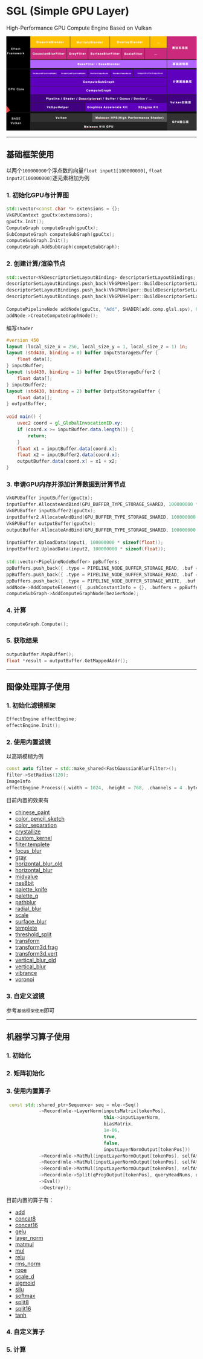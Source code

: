 # SGL (Simple GPU Layer)

High-Performance GPU Compute Engine Based on Vulkan

![架构图](doc/img.png)

---

## 基础框架使用

以两个`100000000`个浮点数的向量`float input1[100000000]`, `float input2[100000000]`逐元素相加为例

### 1. 初始化GPU与计算图

```c++
std::vector<const char *> extensions = {};
VkGPUContext gpuCtx(extensions);
gpuCtx.Init();
ComputeGraph computeGraph(gpuCtx);
SubComputeGraph computeSubGraph(gpuCtx);
computeSubGraph.Init();
computeGraph.AddSubGraph(computeSubGraph);
```

### 2. 创建计算/渲染节点

```c++
std::vector<VkDescriptorSetLayoutBinding> descriptorSetLayoutBindings;
descriptorSetLayoutBindings.push_back(VkGPUHelper::BuildDescriptorSetLayoutBinding(0, VK_DESCRIPTOR_TYPE_STORAGE_BUFFER, 1, VK_SHADER_STAGE_COMPUTE_BIT));
descriptorSetLayoutBindings.push_back(VkGPUHelper::BuildDescriptorSetLayoutBinding(1, VK_DESCRIPTOR_TYPE_STORAGE_BUFFER, 1, VK_SHADER_STAGE_COMPUTE_BIT));
descriptorSetLayoutBindings.push_back(VkGPUHelper::BuildDescriptorSetLayoutBinding(2, VK_DESCRIPTOR_TYPE_STORAGE_BUFFER, 1, VK_SHADER_STAGE_COMPUTE_BIT));
                                                     
ComputePipelineNode addNode(gpuCtx, "Add", SHADER(add.comp.glsl.spv), 0, descriptorSetLayoutBindings, (100000000 + 255) / 256, 1, 1);
addNode->CreateComputeGraphNode();
```

编写`shader`

```glsl
#version 450
layout (local_size_x = 256, local_size_y = 1, local_size_z = 1) in;
layout (std430, binding = 0) buffer InputStorageBuffer {
    float data[];
} inputBuffer;
layout (std430, binding = 1) buffer InputStorageBuffer2 {
    float data[];
} inputBuffer2;
layout (std430, binding = 2) buffer OutputStorageBuffer {
    float data[];
} outputBuffer;

void main() {
    uvec2 coord = gl_GlobalInvocationID.xy;
    if (coord.x >= inputBuffer.data.length()) {
        return;
    }
    float x1 = inputBuffer.data[coord.x];
    float x2 = inputBuffer2.data[coord.x];
    outputBuffer.data[coord.x] = x1 + x2;
}
```

### 3. 申请GPU内存并添加计算数据到计算节点

```c++
VkGPUBuffer inputBuffer(gpuCtx);
inputBuffer.AllocateAndBind(GPU_BUFFER_TYPE_STORAGE_SHARED, 100000000 * sizeof(float));
VkGPUBuffer inputBuffer2(gpuCtx);
inputBuffer2.AllocateAndBind(GPU_BUFFER_TYPE_STORAGE_SHARED, 100000000 * sizeof(float));
VkGPUBuffer outputBuffer(gpuCtx);
outputBuffer.AllocateAndBind(GPU_BUFFER_TYPE_STORAGE_SHARED, 100000000 * sizeof(float));
 
inputBuffer.UploadData(input1, 100000000 * sizeof(float));
inputBuffer2.UploadData(input2, 100000000 * sizeof(float));
 
std::vector<PipelineNodeBuffer> ppBuffers;
ppBuffers.push_back({ .type = PIPELINE_NODE_BUFFER_STORAGE_READ, .buf = { .bufferSize = inputBuffer->GetBufferSize(), .buffer = inputBuffer->GetBuffer()}});
ppBuffers.push_back({ .type = PIPELINE_NODE_BUFFER_STORAGE_READ, .buf = { .bufferSize = inputBuffer2->GetBufferSize(), .buffer = inputBuffer2->GetBuffer()}});
ppBuffers.push_back({ .type = PIPELINE_NODE_BUFFER_STORAGE_WRITE, .buf = { .bufferSize = outputBuffer->GetBufferSize(), .buffer = outputBuffer->GetBuffer()}});
addNode->AddComputeElement({ .pushConstantInfo = {}, .buffers = ppBuffers, .customDrawFunc = nullptr);
computeSubGraph->AddComputeGraphNode(bezierNode);
```

### 4. 计算

```c++
computeGraph.Compute();
```

### 5. 获取结果

```c++
outputBuffer.MapBuffer();
float *result = outputBuffer.GetMappedAddr();
```

---

## 图像处理算子使用

### 1. 初始化滤镜框架

```c++
EffectEngine effectEngine;
effectEngine.Init();
```

### 2. 使用内置滤镜

以高斯模糊为例

```c++
const auto filter = std::make_shared<FastGaussianBlurFilter>();
filter->SetRadius(120);
ImageInfo 
effectEngine.Process({.width = 1024, .height = 768, .channels = 4 .bytesPerLine = 4 * 1024, .data = inputPixelData}, {.width = 1024, .height = 768, .channels = 4 .bytesPerLine = 4 * 1024, .data = outputPixelData}, filter);
```

目前内置的效果有

- [chinese_paint](https://gitcode.com/OpenHarmonyPerfSquad/SGL/blob/main/engine/effect/assets/builtin.shaders/effects/chinese_paint.comp.glsl)
- [color_pencil_sketch](https://gitcode.com/OpenHarmonyPerfSquad/SGL/blob/main/engine/effect/assets/builtin.shaders/effects/color_pencil_sketch.comp.glsl)
- [color_separation](https://gitcode.com/OpenHarmonyPerfSquad/SGL/blob/main/engine/effect/assets/builtin.shaders/effects/color_separation.comp.glsl)
- [crystallize](https://gitcode.com/OpenHarmonyPerfSquad/SGL/blob/main/engine/effect/assets/builtin.shaders/effects/crystallize.comp.glsl)
- [custom_kernel](https://gitcode.com/OpenHarmonyPerfSquad/SGL/blob/main/engine/effect/assets/builtin.shaders/effects/custom_kernel.comp.glsl)
- [filter.templete](https://gitcode.com/OpenHarmonyPerfSquad/SGL/blob/main/engine/effect/assets/builtin.shaders/effects/filter.templete.comp.glsl)
- [focus_blur](https://gitcode.com/OpenHarmonyPerfSquad/SGL/blob/main/engine/effect/assets/builtin.shaders/effects/focus_blur.comp.glsl)
- [gray](https://gitcode.com/OpenHarmonyPerfSquad/SGL/blob/main/engine/effect/assets/builtin.shaders/effects/gray.comp.glsl)
- [horizontal_blur_old](https://gitcode.com/OpenHarmonyPerfSquad/SGL/blob/main/engine/effect/assets/builtin.shaders/effects/horizontal_blur_old.comp.glsl)
- [horizontal_blur](https://gitcode.com/OpenHarmonyPerfSquad/SGL/blob/main/engine/effect/assets/builtin.shaders/effects/horizontal_blur.comp.glsl)
- [midvalue](https://gitcode.com/OpenHarmonyPerfSquad/SGL/blob/main/engine/effect/assets/builtin.shaders/effects/midvalue.comp.glsl)
- [nes8bit](https://gitcode.com/OpenHarmonyPerfSquad/SGL/blob/main/engine/effect/assets/builtin.shaders/effects/nes8bit.comp.glsl)
- [palette_knife](https://gitcode.com/OpenHarmonyPerfSquad/SGL/blob/main/engine/effect/assets/builtin.shaders/effects/palette_knife.comp.glsl)
- [palette_q](https://gitcode.com/OpenHarmonyPerfSquad/SGL/blob/main/engine/effect/assets/builtin.shaders/effects/palette_q.comp.glsl)
- [pathblur](https://gitcode.com/OpenHarmonyPerfSquad/SGL/blob/main/engine/effect/assets/builtin.shaders/effects/pathblur.comp.glsl)
- [radial_blur](https://gitcode.com/OpenHarmonyPerfSquad/SGL/blob/main/engine/effect/assets/builtin.shaders/effects/radial_blur.comp.glsl)
- [scale](https://gitcode.com/OpenHarmonyPerfSquad/SGL/blob/main/engine/effect/assets/builtin.shaders/effects/scale.comp.glsl)
- [surface_blur](https://gitcode.com/OpenHarmonyPerfSquad/SGL/blob/main/engine/effect/assets/builtin.shaders/effects/surface_blur.comp.glsl)
- [templete](https://gitcode.com/OpenHarmonyPerfSquad/SGL/blob/main/engine/effect/assets/builtin.shaders/effects/templete.comp.glsl)
- [threshold_split](https://gitcode.com/OpenHarmonyPerfSquad/SGL/blob/main/engine/effect/assets/builtin.shaders/effects/threshold_split.comp.glsl)
- [transform](https://gitcode.com/OpenHarmonyPerfSquad/SGL/blob/main/engine/effect/assets/builtin.shaders/effects/transform.comp.glsl)
- [transform3d.frag](https://gitcode.com/OpenHarmonyPerfSquad/SGL/blob/main/engine/effect/assets/builtin.shaders/effects/transform3d.frag.glsl)
- [transform3d.vert](https://gitcode.com/OpenHarmonyPerfSquad/SGL/blob/main/engine/effect/assets/builtin.shaders/effects/transform3d.vert.glsl)
- [vertical_blur_old](https://gitcode.com/OpenHarmonyPerfSquad/SGL/blob/main/engine/effect/assets/builtin.shaders/effects/vertical_blur_old.comp.glsl)
- [vertical_blur](https://gitcode.com/OpenHarmonyPerfSquad/SGL/blob/main/engine/effect/assets/builtin.shaders/effects/vertical_blur.comp.glsl)
- [vibrance](https://gitcode.com/OpenHarmonyPerfSquad/SGL/blob/main/engine/effect/assets/builtin.shaders/effects/vibrance.comp.glsl)
- [voronoi](https://gitcode.com/OpenHarmonyPerfSquad/SGL/blob/main/engine/effect/assets/builtin.shaders/effects/voronoi.comp.glsl)

### 3. 自定义滤镜

参考`基础框架使用`即可

---

## 机器学习算子使用

### 1. 初始化

### 2. 矩阵初始化

### 3. 使用内置算子
```c++
 const std::shared_ptr<Sequence> seq = mle->Seq()
            ->Record(mle->LayerNorm(inputsMatrix[tokenPos],
                                    this->inputLayerNorm,
                                    biasMatrix,
                                    1e-06,
                                    true,
                                    false,
                                    inputLayerNormOutput[tokenPos]))
            ->Record(mle->MatMul(inputLayerNormOutput[tokenPos], selfAttnQProj, qProjOutput[tokenPos]))
            ->Record(mle->MatMul(inputLayerNormOutput[tokenPos], selfAttnKProj, kProjOutput[tokenPos]))
            ->Record(mle->MatMul(inputLayerNormOutput[tokenPos], selfAttnVProj, vProjOutput[tokenPos]))
            ->Record(mle->Split(qProjOutput[tokenPos], queryHeadNums, qHeads[tokenPos]))
            ->Eval()
            ->Destroy();
```

目前内置的算子有：

- [add](https://gitcode.com/OpenHarmonyPerfSquad/SGL/blob/main/engine/ml/assets/builtin.shaders/operators/add.comp.glsl)
- [concat8](https://gitcode.com/OpenHarmonyPerfSquad/SGL/blob/main/engine/ml/assets/builtin.shaders/operators/concat8.comp.glsl)
- [concat16](https://gitcode.com/OpenHarmonyPerfSquad/SGL/blob/main/engine/ml/assets/builtin.shaders/operators/concat16.comp.glsl)
- [gelu](https://gitcode.com/OpenHarmonyPerfSquad/SGL/blob/main/engine/ml/assets/builtin.shaders/operators/gelu.comp.glsl)
- [layer_norm](https://gitcode.com/OpenHarmonyPerfSquad/SGL/blob/main/engine/ml/assets/builtin.shaders/operators/layer_norm.comp.glsl)
- [matmul](https://gitcode.com/OpenHarmonyPerfSquad/SGL/blob/main/engine/ml/assets/builtin.shaders/operators/matmul.comp.glsl)
- [mul](https://gitcode.com/OpenHarmonyPerfSquad/SGL/blob/main/engine/ml/assets/builtin.shaders/operators/mul.comp.glsl)
- [relu](https://gitcode.com/OpenHarmonyPerfSquad/SGL/blob/main/engine/ml/assets/builtin.shaders/operators/relu.comp.glsl)
- [rms_norm](https://gitcode.com/OpenHarmonyPerfSquad/SGL/blob/main/engine/ml/assets/builtin.shaders/operators/rms_norm.comp.glsl)
- [rope](https://gitcode.com/OpenHarmonyPerfSquad/SGL/blob/main/engine/ml/assets/builtin.shaders/operators/rope.comp.glsl)
- [scale_d](https://gitcode.com/OpenHarmonyPerfSquad/SGL/blob/main/engine/ml/assets/builtin.shaders/operators/scale_d.comp.glsl)
- [sigmoid](https://gitcode.com/OpenHarmonyPerfSquad/SGL/blob/main/engine/ml/assets/builtin.shaders/operators/sigmoid.comp.glsl)
- [silu](https://gitcode.com/OpenHarmonyPerfSquad/SGL/blob/main/engine/ml/assets/builtin.shaders/operators/silu.comp.glsl)
- [softmax](https://gitcode.com/OpenHarmonyPerfSquad/SGL/blob/main/engine/ml/assets/builtin.shaders/operators/softmax.comp.glsl)
- [split8](https://gitcode.com/OpenHarmonyPerfSquad/SGL/blob/main/engine/ml/assets/builtin.shaders/operators/split8.comp.glsl)
- [split16](https://gitcode.com/OpenHarmonyPerfSquad/SGL/blob/main/engine/ml/assets/builtin.shaders/operators/split16.comp.glsl)
- [tanh](https://gitcode.com/OpenHarmonyPerfSquad/SGL/blob/main/engine/ml/assets/builtin.shaders/operators/tanh.comp.glsl)
### 4. 自定义算子
### 5. 计算
